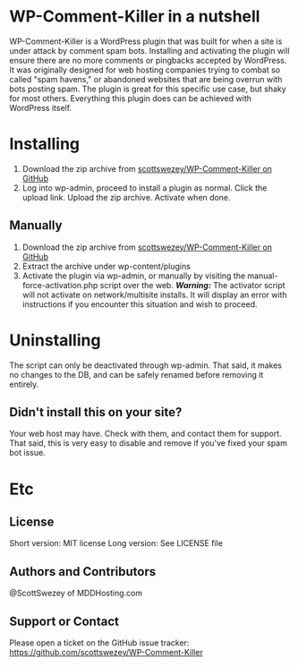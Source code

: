 # WP-Comment-Killer in a nutshell
WP-Comment-Killer is a WordPress plugin that was built for when a site is under attack by comment spam bots. Installing and activating the plugin will ensure there are no more comments or pingbacks accepted by WordPress. It was originally designed for web hosting companies trying to combat so called "spam havens," or abandoned websites that are being overrun with bots posting spam. The plugin is great for this specific use case, but shaky for most others. Everything this plugin does can be achieved with WordPress itself.

# Installing
1. Download the zip archive from [scottswezey/WP-Comment-Killer on GitHub](https://raw.github.com/scottswezey/WP-Comment-Killer/master/wp-comment-killer.zip)
1. Log into wp-admin, proceed to install a plugin as normal. Click the upload link. Upload the zip archive. Activate when done.

## Manually
1. Download the zip archive from [scottswezey/WP-Comment-Killer on GitHub](https://raw.github.com/scottswezey/WP-Comment-Killer/master/wp-comment-killer.zip)
1. Extract the archive under wp-content/plugins
1. Activate the plugin via wp-admin, or manually by visiting the manual-force-activation.php script over the web. _**Warning:**_ The activator script will not activate on network/multisite installs. It will display an error with instructions if you encounter this situation and wish to proceed.

# Uninstalling
The script can only be deactivated through wp-admin. That said, it makes no changes to the DB, and can be safely renamed before removing it entirely.

## Didn't install this on your site?
Your web host may have. Check with them, and contact them for support. That said, this is very easy to disable and remove if you've fixed your spam bot issue.

# Etc

## License
Short version: MIT license
Long version: See LICENSE file

## Authors and Contributors
@ScottSwezey of MDDHosting.com

## Support or Contact
Please open a ticket on the GitHub issue tracker: https://github.com/scottswezey/WP-Comment-Killer
